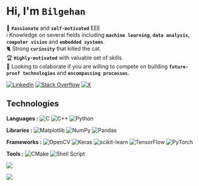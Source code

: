 # Hi, I'm `Bilgehan`
👤 **`Passionate`** and **`self-motivated`** EEE<br>ℹ️ Knowledge on several fields including **`machine learning`**, **`data analysis`**, **`computer vision`** and **`embedded systems`**.<br>🐈 Strong **`curiosity`** that killed the cat.<br>🏆 **`Highly-motivated`** with valuable set of skills.<br>🎯 Looking to colaborate if you are willing to compete on building **`future-proof technologies`** and **`encompassing processes`**.

[![LinkedIn](https://img.shields.io/badge/LinkedIn-%230077B5.svg?logo=linkedin&logoColor=white)](https://linkedin.com/in/ahmet-bilgehan-ser%C3%A7e-568584243/) [![Stack Overflow](https://img.shields.io/badge/-Stackoverflow-FE7A16?logo=stack-overflow&logoColor=white)](https://stackoverflow.com/users/19786627/sparrowhere) [![X](https://img.shields.io/badge/X-black.svg?logo=X&logoColor=white)](https://x.com/heyahmethere)

## Technologies
**Languages :** ![C](https://img.shields.io/badge/c-%2300599C.svg?style=flat-square&logo=c&logoColor=white)
![C++](https://img.shields.io/badge/c++-%2300599C.svg?style=flat-square&logo=c%2B%2B&logoColor=white)
![Python](https://img.shields.io/badge/python-3670A0?style=flat-square&logo=python&logoColor=ffdd54)

**Libraries :** ![Matplotlib](https://img.shields.io/badge/Matplotlib-%23ffffff.svg?style=flat-square&logo=Matplotlib&logoColor=black)
![NumPy](https://img.shields.io/badge/numpy-%23013243.svg?style=flat-square&logo=numpy&logoColor=white)
![Pandas](https://img.shields.io/badge/pandas-%23150458.svg?style=flat-square&logo=pandas&logoColor=white)

**Frameworks :** ![OpenCV](https://img.shields.io/badge/opencv-%23white.svg?style=flat-square&logo=opencv&logoColor=white)
![Keras](https://img.shields.io/badge/Keras-%23D00000.svg?style=flat-square&logo=Keras&logoColor=white)
![scikit-learn](https://img.shields.io/badge/scikit--learn-%23F7931E.svg?style=flat-square&logo=scikit-learn&logoColor=white)
![TensorFlow](https://img.shields.io/badge/TensorFlow-%23FF6F00.svg?style=flat-square&logo=TensorFlow&logoColor=white)
![PyTorch](https://img.shields.io/badge/PyTorch-white?logo=PyTorch)

**Tools :** ![CMake](https://img.shields.io/badge/CMake-%23008FBA.svg?style=flat-square&logo=cmake&logoColor=white)
![Shell Script](https://img.shields.io/badge/shell_script-%23121011.svg?style=flat-square&logo=gnu-bash&logoColor=white)



![](https://github-readme-stats.vercel.app/api/top-langs/?username=SparrowHere&theme=nord&hide_border=true&include_all_commits=true&count_private=false&layout=compact)

[![](https://visitcount.itsvg.in/api?id=SparrowHere&icon=5&color=0)](https://visitcount.itsvg.in)
